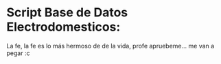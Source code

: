 # Script Base de Datos Electrodomesticos:

La fe, la fe es lo más hermoso de de la vida, profe apruebeme... me van a pegar :c
